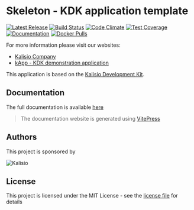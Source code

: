 # Skeleton - KDK application template

[![Latest Release](https://img.shields.io/github/v/tag/kalisio/skeleton?sort=semver&label=latest)](https://github.com/kalisio/skeleton/releases)
[![Build Status](https://app.travis-ci.com/kalisio/skeleton.svg?branch=master)](https://app.travis-ci.com/kalisio/skeleton)
[![Code Climate](https://codeclimate.com/github/kalisio/skeleton/badges/gpa.svg)](https://codeclimate.com/github/kalisio/skeleton)
[![Test Coverage](https://codeclimate.com/github/kalisio/skeleton/badges/coverage.svg)](https://codeclimate.com/github/kalisio/skeleton/coverage)
[![Documentation](https://img.shields.io/badge/documentation-available-brightgreen.svg)](https://kalisio.github.io/skeleton/)
[![Docker Pulls](https://img.shields.io/docker/pulls/kalisio/skeleton.svg)](https://hub.docker.com/r/kalisio/skeleton/)

For more information please visit our websites:
* [Kalisio Company](https://kalisio.com/)
* [kApp - KDK demonstration application](https://kapp.dev.kalisio.xyz/)

This application is based on the [Kalisio Development Kit](https://kalisio.github.io/kdk/).

## Documentation

The full documentation is available [here](https://kalisio.github.io/skeleton/)

> The documentation website is generated using [VitePress](https://vitepress.dev/)

## Authors

This project is sponsored by 

![Kalisio](https://s3.eu-central-1.amazonaws.com/kalisioscope/kalisio/kalisio-logo-black-256x84.png)

## License

This project is licensed under the MIT License - see the [license file](./LICENSE.md) for details

